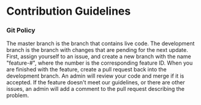 # Contribution Guidelines
### Git Policy
The master branch is the branch that contains live code. The development branch is the branch with changes that are pending for the next update. First, assign yourself to an issue, and create a new branch with the name "feature-#", where the number is the corresponding feature ID. When you are finished with the feature, create a pull request back into the development branch. An admin will review your code and merge if it is accepted. If the feature doesn't meet our guidelines, or there are other issues, an admin will add a comment to the pull request describing the problem.
